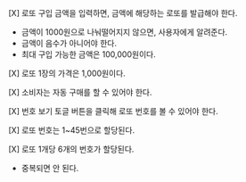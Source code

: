 [X] 로또 구입 금액을 입력하면, 금액에 해당하는 로또를 발급해야 한다.

- 금액이 1000원으로 나눠떨어지지 않으면, 사용자에게 알려준다.
- 금액이 음수가 아니어야 한다.
- 최대 구입 가능한 금액은 100,000원이다.

[X] 로또 1장의 가격은 1,000원이다.

[X] 소비자는 자동 구매를 할 수 있어야 한다.

[X] 번호 보기 토글 버튼을 클릭해 로또 번호를 볼 수 있어야 한다.

[X] 로또 번호는 1~45번으로 할당된다.

[X] 로또 1개당 6개의 번호가 할당된다.

- 중복되면 안 된다.
